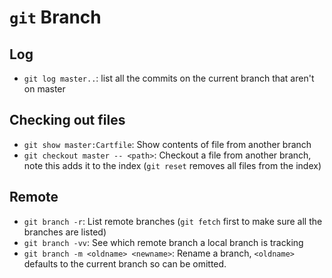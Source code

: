 # `git` Branch

## Log

- `git log master..`: list all the commits on the current branch that aren't on master

## Checking out files

- `git show master:Cartfile`: Show contents of file from another branch
- `git checkout master -- <path>`: Checkout a file from another branch, note this adds it to the index (`git reset` removes all files from the index)

## Remote

- `git branch -r`: List remote branches (`git fetch` first to make sure all the branches are listed)
- `git branch -vv`: See which remote branch a local branch is tracking
- `git branch -m <oldname> <newname>`: Rename a branch, `<oldname>` defaults to the current branch so can be omitted.
